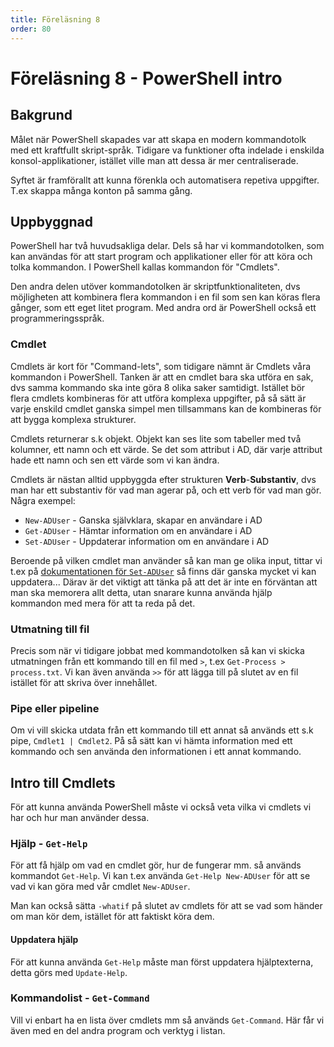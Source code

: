```yaml
---
title: Föreläsning 8
order: 80
---
```


# Föreläsning 8 - PowerShell intro

## Bakgrund

Målet när PowerShell skapades var att skapa en modern kommandotolk med ett kraftfullt skript-språk. Tidigare va funktioner ofta indelade i enskilda konsol-applikationer, istället ville man att dessa är mer centraliserade.

Syftet är framförallt att kunna förenkla och automatisera repetiva uppgifter. T.ex skappa många konton på samma gång.

## Uppbyggnad

PowerShell har två huvudsakliga delar. Dels så har vi kommandotolken, som kan användas för att start program och applikationer eller för att köra och tolka kommandon. I PowerShell kallas kommandon för "Cmdlets".

Den andra delen utöver kommandotolken är skriptfunktionaliteten, dvs möjligheten att kombinera flera kommandon i en fil som sen kan köras flera gånger, som ett eget litet program. Med andra ord är PowerShell också ett programmeringsspråk.

### Cmdlet

Cmdlets är kort för "Command-lets", som tidigare nämnt är Cmdlets våra kommandon i PowerShell. Tanken är att en cmdlet bara ska utföra en sak, dvs samma kommando ska inte göra 8 olika saker samtidigt.
Istället bör flera cmdlets kombineras för att utföra komplexa uppgifter, på så sätt är varje enskild cmdlet ganska simpel men tillsammans kan de kombineras för att bygga komplexa strukturer.

Cmdlets returnerar s.k objekt. Objekt kan ses lite som tabeller med två kolumner, ett namn och ett värde. Se det som attribut i AD, där varje attribut hade ett namn och sen ett värde som vi kan ändra.

Cmdlets är nästan alltid uppbyggda efter strukturen **Verb**-**Substantiv**, dvs man har ett substantiv för vad man agerar på, och ett verb för vad man gör. Några exempel:

- `New-ADUser` - Ganska självklara, skapar en användare i AD
- `Get-ADUser` - Hämtar information om en användare i AD
- `Set-ADUser` - Uppdaterar information om en användare i AD

Beroende på vilken cmdlet man använder så kan man ge olika input, tittar vi t.ex på [dokumentationen för `Set-ADUser`](https://learn.microsoft.com/en-us/powershell/module/activedirectory/set-aduser?view=windowsserver2022-ps) så finns där ganska mycket vi kan uppdatera... Därav är det viktigt att tänka på att det är inte en förväntan att man ska memorera allt detta, utan snarare kunna använda hjälp kommandon med mera för att ta reda på det.

### Utmatning till fil

Precis som när vi tidigare jobbat med kommandotolken så kan vi skicka utmatningen från ett kommando till en fil med `>`, t.ex `Get-Process > process.txt`. Vi kan även använda `>>` för att lägga till på slutet av en fil istället för att skriva över innehållet.

### Pipe eller pipeline

Om vi vill skicka utdata från ett kommando till ett annat så används ett s.k pipe, `Cmdlet1 | Cmdlet2`. På så sätt kan vi hämta information med ett kommando och sen använda den informationen i ett annat kommando.

## Intro till Cmdlets

För att kunna använda PowerShell måste vi också veta vilka vi cmdlets vi har och hur man använder dessa.

### Hjälp - `Get-Help`

För att få hjälp om vad en cmdlet gör, hur de fungerar mm. så används kommandot `Get-Help`. Vi kan t.ex använda `Get-Help New-ADUser` för att se vad vi kan göra med vår cmdlet `New-ADUser`.

Man kan också sätta `-whatif` på slutet av cmdlets för att se vad som händer om man kör dem, istället för att faktiskt köra dem.

#### Uppdatera hjälp

För att kunna använda `Get-Help` måste man först uppdatera hjälptexterna, detta görs med `Update-Help`.

### Kommandolist - `Get-Command`

Vill vi enbart ha en lista över cmdlets mm så används `Get-Command`. Här får vi även med en del andra program och verktyg i listan.

